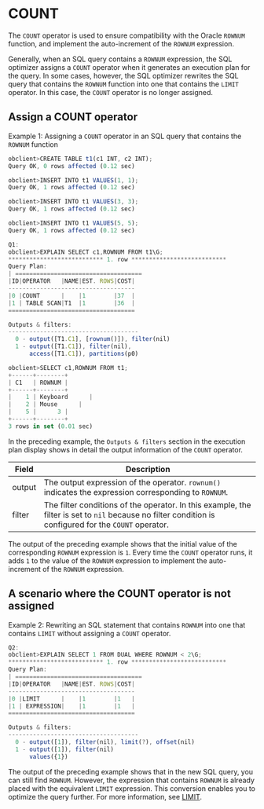 COUNT 
==========================

The `COUNT` operator is used to ensure compatibility with the Oracle `ROWNUM` function, and implement the auto-increment of the `ROWNUM` expression. 

Generally, when an SQL query contains a `ROWNUM` expression, the SQL optimizer assigns a `COUNT` operator when it generates an execution plan for the query. In some cases, however, the SQL optimizer rewrites the SQL query that contains the `ROWNUM` function into one that contains the `LIMIT` operator. In this case, the `COUNT` operator is no longer assigned. 

Assign a COUNT operator 
--------------------------------------------

Example 1: Assigning a `COUNT` operator in an SQL query that contains the `ROWNUM` function 

```javascript
obclient>CREATE TABLE t1(c1 INT, c2 INT);
Query OK, 0 rows affected (0.12 sec)

obclient>INSERT INTO t1 VALUES(1, 1);
Query OK, 1 rows affected (0.12 sec)

obclient>INSERT INTO t1 VALUES(3, 3);
Query OK, 1 rows affected (0.12 sec)

obclient>INSERT INTO t1 VALUES(5, 5);
Query OK, 1 rows affected (0.12 sec)

Q1: 
obclient>EXPLAIN SELECT c1,ROWNUM FROM t1\G;
*************************** 1. row ***************************
Query Plan:
| ====================================
|ID|OPERATOR   |NAME|EST. ROWS|COST|
------------------------------------
|0 |COUNT      |    |1        |37  |
|1 | TABLE SCAN|T1  |1        |36  |
====================================

Outputs & filters: 
-------------------------------------
  0 - output([T1.C1], [rownum()]), filter(nil)
  1 - output([T1.C1]), filter(nil), 
      access([T1.C1]), partitions(p0)

obclient>SELECT c1,ROWNUM FROM t1;
+------+--------+
| C1   | ROWNUM |
+------+--------+
|    1 | Keyboard      |
|    2 | Mouse      |
|    5 |      3 |
+------+--------+
3 rows in set (0.01 sec)
```



In the preceding example, the `Outputs & filters` section in the execution plan display shows in detail the output information of the `COUNT` operator.


| **Field** |                                                                             **Description**                                                                             |
|-----------|-------------------------------------------------------------------------------------------------------------------------------------------------------------------------|
| output    | The output expression of the operator.  `rownum()` indicates the expression corresponding to `ROWNUM`.                                                  |
| filter    | The filter conditions of the operator.  In this example, the filter is set to `nil` because no filter condition is configured for the `COUNT` operator. |



The output of the preceding example shows that the initial value of the corresponding `ROWNUM` expression is `1`. Every time the `COUNT` operator runs, it adds `1` to the value of the `ROWNUM` expression to implement the auto-increment of the `ROWNUM` expression.

A scenario where the COUNT operator is not assigned 
------------------------------------------------------------------------

Example 2: Rewriting an SQL statement that contains `ROWNUM` into one that contains `LIMIT` without assigning a `COUNT` operator. 

```javascript
Q2:
obclient>EXPLAIN SELECT 1 FROM DUAL WHERE ROWNUM < 2\G;
*************************** 1. row ***************************
Query Plan:
| ====================================
|ID|OPERATOR   |NAME|EST. ROWS|COST|
------------------------------------
|0 |LIMIT      |    |1        |1   |
|1 | EXPRESSION|    |1        |1   |
====================================

Outputs & filters: 
-------------------------------------
  0 - output([1]), filter(nil), limit(?), offset(nil)
  1 - output([1]), filter(nil)
      values({1})
```



The output of the preceding example shows that in the new SQL query, you can still find `ROWNUM`. However, the expression that contains `ROWNUM` is already placed with the equivalent `LIMIT` expression. This conversion enables you to optimize the query further. For more information, see [LIMIT](../200.execution-plan-operators/1200.limit.md).
